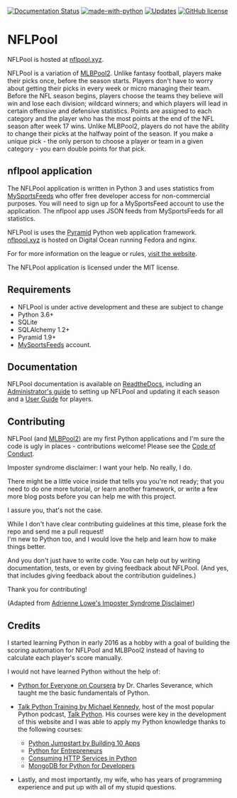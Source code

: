 [![Documentation Status](https://readthedocs.org/projects/nflpool/badge/?version=latest)](
http://nflpool.readthedocs.io/en/latest/?badge=latest)
[![made-with-python](https://img.shields.io/badge/Made%20with-Python-1f425f.svg)](https://www.python.org/)
[![Updates](https://pyup.io/repos/github/prcutler/nflpool/shield.svg)](https://pyup.io/repos/github/prcutler/nflpool/)
[![GitHub license](https://img.shields.io/github/license/prcutler/nflpool.svg)](https://github.com/prcutler/nflpool/blob/master/LICENSE)

# NFLPool

NFLPool is hosted at [nflpool.xyz](https://www.nflpool.xyz).

NFLPool is a variation of [MLBPool2](http://mlbpool2.com).
Unlike fantasy football, players make their picks once, before the season starts.  Players don't have to worry
about getting their picks in every week or micro managing their team. Before the NFL season begins, players choose
the teams they believe will win and lose each division; wildcard winners; and which players will lead in certain
offensive and defensive statistics.  Points are assigned to each category and the player who has the most points 
at the end of the NFL season after week 17 wins.  Unlike MLBPool2, players do not have the ability to change 
their picks at the halfway point of the season.  If you make a unique pick - the only person to choose a player 
or team in a given category - you earn double points for that pick.

## nflpool application

The NFLPool application is written in Python 3 and uses statistics from [MySportsFeeds](http://mysportsfeeds.com/)
who offer free developer access for non-commercial purposes.  You will need to sign
up for a MySportsFeed account to use the application.  The nflpool app uses JSON feeds from MySportsFeeds for 
all statistics.

NFLPool is uses the [Pyramid](https://www.trypyramid.com) Python web application framework.  
[nflpool.xyz](https://www.nflpool.xyz) is hosted on Digital Ocean running Fedora and nginx.

For for more information on the league or rules, [visit the website](http://mlbpool2.com/rules/nfl-pool-rules/).

The NFLPool application is licensed under the MIT license.

## Requirements
* NFLPool is under active development and these are subject to change
* Python 3.6+
* SQLite
* SQLAlchemy 1.2+
* Pyramid 1.9+
* [MySportsFeeds](https://www.mysportsfeeds.com) account.


## Documentation

NFLPool documentation is available on [ReadtheDocs](http://nflpool.readthedocs.io/en/latest/index.html), including 
an [Administrator's guide](http://nflpool.readthedocs.io/en/latest/admin-docs/index.html) to setting up NFLPool 
and updating it each season and a [User Guide](http://nflpool.readthedocs.io/en/latest/user-docs/index.html) for 
players.

## Contributing
NFLPool (and [MLBPool2](https://github.com/prcutler/mlbpool2)) are my first Python applications and I'm sure the
code is ugly in places - contributions welcome!  Please see the
[Code of Conduct](https://github.com/prcutler/nflpool/blob/master/CODE_OF_CONDUCT.md).

Imposter syndrome disclaimer: I want your help. No really, I do.

There might be a little voice inside that tells you you're not ready; that you need to do one more tutorial, 
or learn another framework, or write a few more blog posts before you can help me with this project.

I assure you, that's not the case.

While I don't have clear contributing guidelines at this time, please fork the repo and send me a pull request!  
I'm new to Python too, and I would love the help and learn how to make things better.

And you don't just have to write code. You can help out by writing documentation, tests, or even by giving 
feedback about NFLPool. (And yes, that includes giving feedback about the contribution guidelines.)

Thank you for contributing!

(Adapted from 
[Adrienne Lowe's Imposter Syndrome Disclaimer](https://github.com/adriennefriend/imposter-syndrome-disclaimer))

## Credits

I started learning Python in early 2016 as a hobby with a goal of building the scoring automation for NFLPool 
and MLBPool2 instead of having to calculate each player's score manually.

I would not have learned Python without the help of:

* [Python for Everyone on Coursera](https://www.coursera.org/learn/python) by Dr. Charles Severance, 
which taught me the basic fundamentals of Python.
* [Talk Python Training by Michael Kennedy](https://training.talkpython.fm/), host of the most popular Python 
podcast, [Talk Python](http://talkpython.fm/). His courses were key in the development of this website and I was 
able to apply my Python knowledge thanks to the following courses:
  * [Python Jumpstart by Building 10 Apps](https://training.talkpython.fm/courses/explore_python_jumpstart/python-language-jumpstart-building-10-apps)
  * [Python for Entrepreneurs](https://training.talkpython.fm/courses/explore_entrepreneurs/python-for-entrepreneurs-build-and-launch-your-online-business)
  * [Consuming HTTP Services in Python](https://training.talkpython.fm/courses/details/consuming-http-and-soap-services-in-python-with-json-xml-and-screen-scraping)
  * [MongoDB for Python for Developers](https://training.talkpython.fm/courses/details/mongodb-for-python-for-developers-featuring-orm-odm-mongoengine)

* Lastly, and most importantly, my wife, who has years of programming experience and put up
                        with all of my stupid questions.

